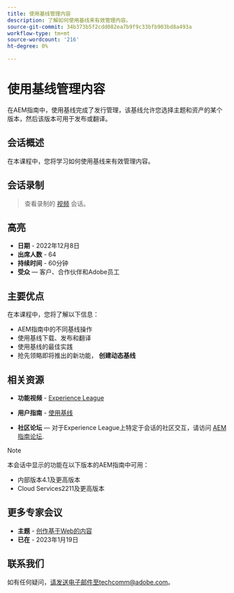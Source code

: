 ```yaml
---
title: 使用基线管理内容
description: 了解如何使用基线来有效管理内容。
source-git-commit: 34b373b5f2cdd082ea7b9f9c33bfb903bd8a493a
workflow-type: tm+mt
source-wordcount: '216'
ht-degree: 0%

---
```


# 使用基线管理内容

在AEM指南中，使用基线完成了发行管理，该基线允许您选择主题和资产的某个版本，然后该版本可用于发布或翻译。

## 会话概述

在本课程中，您将学习如何使用基线来有效管理内容。

## 会话录制

>查看录制的 [视频](https://video.tv.adobe.com/v/3414172/version-management-release-management-baseline?quality=12&learn=on) 会话。

## 高亮

- **日期** - 2022年12月8日
- **出席人数** - 64
- **持续时间** - 60分钟
- **受众**  — 客户、合作伙伴和Adobe员工

## 主要优点

在本课程中，您将了解以下信息：
- AEM指南中的不同基线操作
- 使用基线下载、发布和翻译
- 使用基线的最佳实践
- 抢先领略即将推出的新功能， **创建动态基线**

## 相关资源

- **功能视频** -  [Experience League](https://experienceleague.adobe.com/docs/experience-manager-guides-learn/videos/advanced-user-guide/overview.html?lang=en)

- **用户指南** - [使用基线](https://help.adobe.com/en_US/xml-documentation-for-adobe-experience-manager/index.html#t=DXML-master-map%2Fgenerate-output-use-baseline-for-publishing.html)

- **社区论坛**  — 对于Experience League上特定于会话的社区交互，请访问 [AEM指南论坛](https://experienceleaguecommunities.adobe.com/t5/experience-manager-guides/bd-p/xml-documentation-discussions).

>[!NOTE]
>
>本会话中显示的功能在以下版本的AEM指南中可用：
> - 内部版本4.1及更高版本
> - Cloud Services2211及更高版本


## 更多专家会议

- **主题** - [创作基于Web的内容](webbased-authoring-jan2023.md)
- **已在** - 2023年1月19日

## 联系我们

如有任何疑问，请发送电子邮件至techcomm@adobe.com。